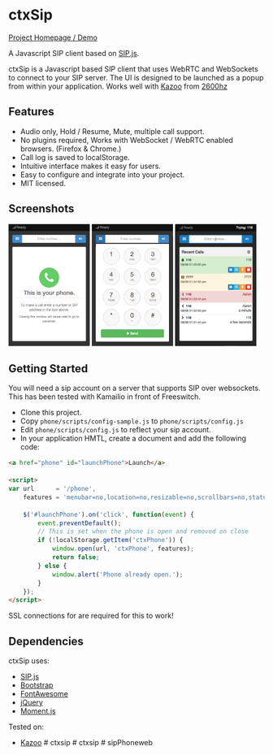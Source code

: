 # ctxSip

[Project Homepage / Demo](https://collecttix.github.io/ctxSip/)

A Javascript SIP client based on [SIP.js](http://sipjs.com/).

ctxSip is a Javascript based SIP client that uses WebRTC and WebSockets to connect to your SIP server.  The UI is designed to be launched as a popup from within your application.  Works well with [Kazoo](https://github.com/2600hz/kazoo) from [2600hz](http://2600hz.com)

## Features

- Audio only, Hold / Resume, Mute, multiple call support.
- No plugins required, Works with WebSocket / WebRTC enabled browsers. (Firefox & Chrome.)
- Call log is saved to localStorage.
- Intuitive interface makes it easy for users.
- Easy to configure and integrate into your project.
- MIT licensed.

## Screenshots

<img src="img/screenshots/1.png" width="160" height="240">
<img src="img/screenshots/2.png" width="160" height="240">
<img src="img/screenshots/3.png" width="160" height="240">

## Getting Started

You will need a sip account on a server that supports SIP over websockets.  This has been tested with
Kamailio in front of Freeswitch.

- Clone this project.
- Copy `phone/scripts/config-sample.js` to `phone/scripts/config.js`
- Edit `phone/scripts/config.js` to reflect your sip account.
- In your application HMTL, create a document and add the following code:

```html
<a href="phone" id="launchPhone">Launch</a>

<script>
var url      = '/phone',
    features = 'menubar=no,location=no,resizable=no,scrollbars=no,status=no,addressbar=no,width=320,height=480';

    $('#launchPhone').on('click', function(event) {
        event.preventDefault();
        // This is set when the phone is open and removed on close
        if (!localStorage.getItem('ctxPhone')) {
            window.open(url, 'ctxPhone', features);
            return false;
        } else {
            window.alert('Phone already open.');
        }
    });
</script>
```

SSL connections for are required for this to work!


## Dependencies

ctxSip uses:

- [SIP.js](http://sipjs.com/)
- [Bootstrap](http://getbootstrap.com/)
- [FontAwesome](http://fortawesome.github.io/Font-Awesome/)
- [jQuery](http://jquery.com/)
- [Moment.js](http://momentjs.com/)

Tested on:

- [Kazoo](http://2600hz.com)
#   c t x s i p 
 
 #   c t x s i p 
 
 #   s i p P h o n e w e b 
 
 